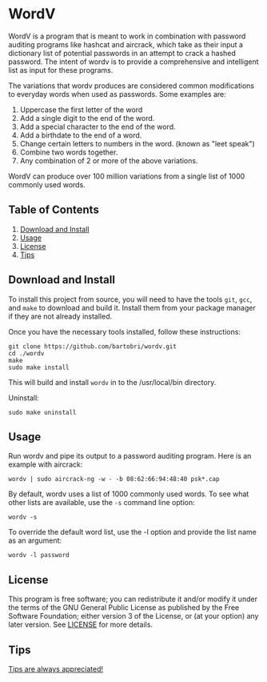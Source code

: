 WordV
======

WordV is a program that is meant to work in combination with password
auditing programs like hashcat and aircrack, which take as their input a
dictionary list of potential passwords in an attempt to crack a hashed
password. The intent of wordv is to provide a comprehensive and intelligent
list as input for these programs.

The variations that wordv produces are considered common modifications to
everyday words when used as passwords. Some examples are:

1. Uppercase the first letter of the word
2. Add a single digit to the end of the word.
3. Add a special character to the end of the word.
4. Add a birthdate to the end of a word.
5. Change certain letters to numbers in the word. (known as "leet speak")
6. Combine two words together.
7. Any combination of 2 or more of the above variations.

WordV can produce over 100 million variations from a single list of
1000 commonly used words.

Table of Contents
-----------------

1. [Download and Install](#download-and-install)
3. [Usage](#usage)
5. [License](#license)
6. [Tips](#tips)

Download and Install
--------------------

To install this project from source, you will need to have the tools `git`,
`gcc`, and `make` to download and build it. Install them from your package
manager if they are not already installed.

Once you have the necessary tools installed, follow these instructions:

```
git clone https://github.com/bartobri/wordv.git
cd ./wordv
make
sudo make install
```

This will build and install `wordv` in to the /usr/local/bin directory.

Uninstall:

```
sudo make uninstall
```

Usage
-----

Run wordv and pipe its output to a password auditing program. Here is an
example with aircrack:

```
wordv | sudo aircrack-ng -w - -b 08:62:66:94:48:40 psk*.cap
```

By default, wordv uses a list of 1000 commonly used words. To see what
other lists are available, use the `-s` command line option:

```
wordv -s
```

To override the default word list, use the -l option and provide the list
name as an argument:

```
wordv -l password
```

License
-------

This program is free software; you can redistribute it and/or modify it under the terms of the GNU 
General Public License as published by the Free Software Foundation; either version 3 of the License,
or (at your option) any later version.  See [LICENSE](LICENSE) for more details.

Tips
----

[Tips are always appreciated!](https://github.com/bartobri/tips)
